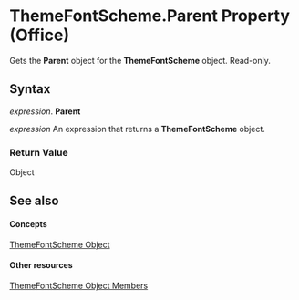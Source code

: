 
# ThemeFontScheme.Parent Property (Office)

Gets the  **Parent** object for the **ThemeFontScheme** object. Read-only.


## Syntax

 _expression_. **Parent**

 _expression_ An expression that returns a **ThemeFontScheme** object.


### Return Value

Object


## See also


#### Concepts


[ThemeFontScheme Object](566b3a6f-16c9-8ba0-6f40-5bc96ec2dcbf.md)
#### Other resources


[ThemeFontScheme Object Members](47a1e519-0bf8-363b-3270-6080580da137.md)
